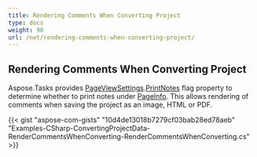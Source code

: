 ```yaml
---
title: Rendering Comments When Converting Project
type: docs
weight: 90
url: /net/rendering-comments-when-converting-project/
---
```



## **Rendering Comments When Converting Project**
Aspose.Tasks provides [PageViewSettings](https://apireference.aspose.com/net/tasks/aspose.tasks.visualization/pageinfo/properties/pageviewsettings).[PrintNotes](https://apireference.aspose.com/net/tasks/aspose.tasks.visualization/pageviewsettings/properties/printnotes) flag property to determine whether to print notes under [PageInfo](https://apireference.aspose.com/net/tasks/aspose.tasks.visualization/pageinfo). This allows rendering of comments when saving the project as an image, HTML or PDF.

{{< gist "aspose-com-gists" "10d4de13018b7279cf03bab28ed78aeb" "Examples-CSharp-ConvertingProjectData-RenderCommentsWhenConverting-RenderCommentsWhenConverting.cs" >}}




